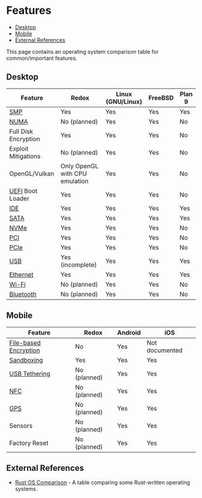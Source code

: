 # Features

- [Desktop](#desktop)
- [Mobile](#mobile)
- [External References](#external-references)

This page contains an operating system comparison table for common/important features.

## Desktop

| **Feature**                                                            | **Redox**                      | **Linux (GNU/Linux)**  | **FreeBSD** | **Plan 9** |
|------------------------------------------------------------------------|--------------------------------|------------------------|-------------|------------|
| [SMP](https://en.wikipedia.org/wiki/Symmetric_multiprocessing)         | Yes                            | Yes                    | Yes         | Yes        |
| [NUMA](https://en.wikipedia.org/wiki/Non-uniform_memory_access)        | No (planned)                   | Yes                    | Yes         | No         |
| Full Disk Encryption                                                   | Yes                            | Yes                    | Yes         | No         |
| Exploit Mitigations                                                    | No (planned)                   | Yes                    | Yes         | No         |
| OpenGL/Vulkan                                                          | Only OpenGL with CPU emulation | Yes                    | Yes         | No         |
| [UEFI](https://en.wikipedia.org/wiki/UEFI) Boot Loader                 | Yes                            | Yes                    | Yes         | No         |
| [IDE](https://en.wikipedia.org/wiki/Parallel_ATA)                      | Yes                            | Yes                    | Yes         | Yes        |
| [SATA](https://en.wikipedia.org/wiki/SATA)                             | Yes                            | Yes                    | Yes         | Yes        |
| [NVMe](https://en.wikipedia.org/wiki/NVM_Express)                      | Yes                            | Yes                    | Yes         | No         |
| [PCI](https://en.wikipedia.org/wiki/Peripheral_Component_Interconnect) | Yes                            | Yes                    | Yes         | No         |
| [PCIe](https://en.wikipedia.org/wiki/PCI_Express)                      | Yes                            | Yes                    | Yes         | No         |
| [USB](https://en.wikipedia.org/wiki/USB)                               | Yes (incomplete)               | Yes                    | Yes         | Yes        |
| [Ethernet](https://en.wikipedia.org/wiki/Ethernet)                     | Yes                            | Yes                    | Yes         | Yes        |
| [Wi-Fi](https://en.wikipedia.org/wiki/Wi-Fi)                           | No (planned)                   | Yes                    | Yes         | No         |
| [Bluetooth](https://en.wikipedia.org/wiki/Bluetooth)                   | No (planned)                   | Yes                    | Yes         | No         |

## Mobile

| **Feature**                                                                                      | **Redox**    | **Android** | **iOS**        |
|--------------------------------------------------------------------------------------------------|--------------|-------------|----------------|
| [File-based Encryption](https://source.android.com/docs/security/features/encryption/file-based) | No           | Yes         | Not documented |
| [Sandboxing](https://en.wikipedia.org/wiki/Sandbox_(computer_security))                          | Yes          | Yes         | Yes            |
| [USB Tethering](https://en.wikipedia.org/wiki/Tethering)                                         | No (planned) | Yes         | Yes            |
| [NFC](https://en.wikipedia.org/wiki/Near-field_communication)                                    | No (planned) | Yes         | Yes            |
| [GPS](https://en.wikipedia.org/wiki/Global_Positioning_System)                                   | No (planned) | Yes         | Yes            |
| Sensors                                                                                          | No (planned) | Yes         | Yes            |
| Factory Reset                                                                                    | No (planned) | Yes         | Yes            |

## External References

- [Rust OS Comparison](https://github.com/flosse/rust-os-comparison) - A table comparing some Rust-written operating systems.